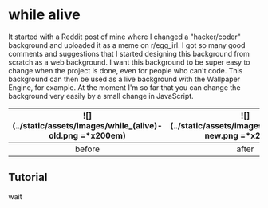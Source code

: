 # while alive

It started with a Reddit post of mine where I changed a "hacker/coder" background and uploaded it as a meme on r/egg_irl. I got so many good comments and suggestions that I started designing this background from scratch as a web background. I want this background to be super easy to change when the project is done, even for people who can't code. This background can then be used as a live background with the Wallpaper Engine, for example. At the moment I'm so far that you can change the background very easily by a small change in JavaScript.

| ![](../static/assets/images/while_(alive)-old.png =*x200em) | ![](../static/assets/images/while_(alive)-new.png =*x200em) |
|:----------------------------------------------------:|:----------------------------------------------------:|
|                        before                        |                        after                         |

## Tutorial

wait
